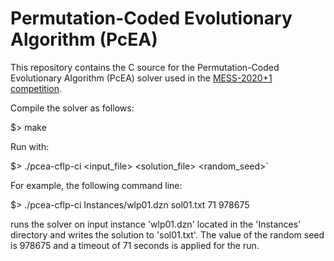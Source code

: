 # Permutation-Coded Evolutionary Algorithm (PcEA)

This repository contains the C source for the Permutation-Coded Evolutionary Algorithm (PcEA) solver used in the [MESS-2020+1 competition](https://www.ants-lab.it/mess2020/#competition).

Compile the solver as follows:

$> make

Run with: 

$> ./pcea-cflp-ci <input_file> <solution_file> <timeout> <random_seed>`

For example, the following command line:

$> ./pcea-cflp-ci Instances/wlp01.dzn sol01.txt 71 978675

runs the solver on input instance 'wlp01.dzn' located in the 'Instances' directory and writes the solution to 'sol01.txt'. The value of the random seed is 978675 and a timeout of 71 seconds is applied for the run.